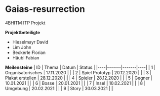 # Gaias-resurrection
4BHITM ITP Projekt<br>

**Projektbeteiligte**
- Hieselmayr David
- Lim John
- Beckerle Florian 
- Häubl Fabian 
  
**Meilensteine**
| ID | Thema | Datum | Status |
|----|-------|-------|----|
| 1  | Organisatorisches | 17.11.2020 | | 
| 2  | Spiel Prototyp | 20.12.2020 | |
| 3  | Plakat erstellen | 28.12.2020 |  |
| 4  | Spieler | 28.12.2020 |  |
| 5  | Gegner | 10.01.2021 |  |
| 6  | Bosse | 20.01.2021 |  |
| 7  | Insel | 10.02.2021 |  |
| 8  | Umgebung | 20.02.2021 |  |
| 9  | Story | 30.03.2021 | |

